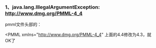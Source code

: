 ### 1、java.lang.IllegalArgumentException: http://www.dmg.org/PMML-4_4

pmml文件头部的：  
<?xml version="1.0" encoding="UTF-8" standalone="yes"?>  
<PMML xmlns="http://www.dmg.org/PMML-4_4" 上面的4.4修改为4.3，就OK了
